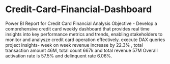 # Credit-Card-Financial-Dashboard
Power BI Report for Credit Card Financial Analysis
Objective - Develop a comprehensive credit card weekly dashboard that provides real time insights into key performance metrics and trends, enabling stakeholders to monitor and analysze credit card operation effectively.
execute DAX queries
project insights- week on week revenue increase by 22.3% , total transaction amount 46M, total count 667k and total revenue 57M
Overall activation rate is 57.5% and delinquent rate 6.06%.
